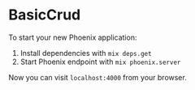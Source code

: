 # BasicCrud

To start your new Phoenix application:

1. Install dependencies with `mix deps.get`
2. Start Phoenix endpoint with `mix phoenix.server`

Now you can visit `localhost:4000` from your browser.
